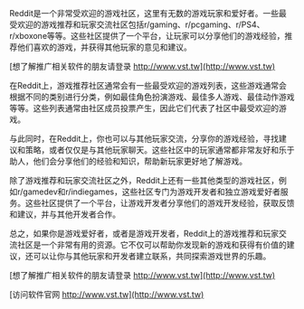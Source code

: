 Reddit是一个非常受欢迎的游戏社区，这里有无数的游戏玩家和爱好者。一些最受欢迎的游戏推荐和玩家交流社区包括r/gaming、r/pcgaming、r/PS4、r/xboxone等等。这些社区提供了一个平台，让玩家可以分享他们的游戏经验，推荐他们喜欢的游戏，并获得其他玩家的意见和建议。

[想了解推广相关软件的朋友请登录 http://www.vst.tw](http://www.vst.tw)

在Reddit上，游戏推荐社区通常会有一些最受欢迎的游戏列表，这些游戏通常会根据不同的类别进行分类，例如最佳角色扮演游戏、最佳多人游戏、最佳动作游戏等等。这些列表通常由社区成员投票产生，因此它们代表了社区中最受欢迎的游戏。

与此同时，在Reddit上，你也可以与其他玩家交流，分享你的游戏经验，寻找建议和策略，或者仅仅是与其他玩家聊天。这些社区中的玩家通常都非常友好和乐于助人，他们会分享他们的经验和知识，帮助新玩家更好地了解游戏。

除了游戏推荐和玩家交流社区之外，Reddit上还有一些其他类型的游戏社区，例如r/gamedev和r/indiegames，这些社区专门为游戏开发者和独立游戏爱好者服务。这些社区提供了一个平台，让游戏开发者分享他们的游戏开发经验，获取反馈和建议，并与其他开发者合作。

总之，如果你是游戏爱好者，或者是游戏开发者，Reddit上的游戏推荐和玩家交流社区是一个非常有用的资源。它不仅可以帮助你发现新的游戏和获得有价值的建议，还可以让你与其他玩家和开发者建立联系，共同探索游戏世界的乐趣。

[想了解推广相关软件的朋友请登录 http://www.vst.tw](http://www.vst.tw)


[访问软件官网 http://www.vst.tw](http://www.vst.tw)
